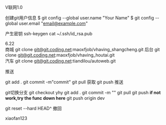 V联网1.0

创建git用户信息
$ git config --global user.name "Your Name"
$ git config --global user.email "email@example.com"

产生密钥
ssh-keygen
cat ~/.ssh/id_rsa.pub

6.22  
商城  git clone git@git.coding.net:maoxfjob/vhaving_shangcheng.git
后台  git clone git@git.coding.net:maoxfjob/vhaving_houtai.git     
汽车  git clone git@git.coding.net:tiandilou/autoweb.git
 
推送

git add .
git commit -m"commit"
git pull  获取
git push  推送

git切换分支
git checkout yhy
git add .
git commit -m ""
git pull
git push 
**if not work,try the func down here**
git push origin dev

git reset --hard HEAD^   撤回

xiaofan123
